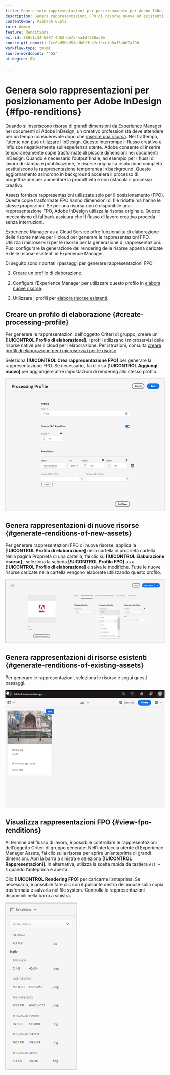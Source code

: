 ```yaml
---
title: Genera solo rappresentazioni per posizionamento per Adobe InDesign
description: Genera rappresentazioni FPO di risorse nuove ed esistenti utilizzando il flusso di lavoro Experience Manager Assets e ImageMagick.
contentOwner: Vishabh Gupta
role: Admin
feature: Renditions
exl-id: 869c1c34-6287-4d62-bb7a-aa4df580ac0e
source-git-commit: 7cc0bd5bbd51edb6f3bc2cfcccfa0a35a0d7a790
workflow-type: tm+mt
source-wordcount: '455'
ht-degree: 0%

---
```


# Genera solo rappresentazioni per posizionamento per Adobe InDesign {#fpo-renditions}

Quando si inseriscono risorse di grandi dimensioni da Experience Manager nei documenti di Adobe InDesign, un creativo professionista deve attendere per un tempo considerevole dopo che [inserire una risorsa](https://helpx.adobe.com/indesign/using/placing-graphics.html). Nel frattempo, l’utente non può utilizzare l’InDesign. Questo interrompe il flusso creativo e influisce negativamente sull’esperienza utente. Adobe consente di inserire temporaneamente copie trasformate di piccole dimensioni nei documenti InDesign. Quando è necessario l’output finale, ad esempio per i flussi di lavoro di stampa e pubblicazione, le risorse originali a risoluzione completa sostituiscono la rappresentazione temporanea in background. Questo aggiornamento asincrono in background accelera il processo di progettazione per aumentare la produttività e non ostacola il processo creativo.

Assets fornisce rappresentazioni utilizzate solo per il posizionamento (FPO). Queste copie trasformate FPO hanno dimensioni di file ridotte ma hanno le stesse proporzioni. Se per una risorsa non è disponibile una rappresentazione FPO, Adobe InDesign utilizza la risorsa originale. Questo meccanismo di fallback assicura che il flusso di lavoro creativo proceda senza interruzioni.

Experience Manager as a Cloud Service offre funzionalità di elaborazione delle risorse native per il cloud per generare le rappresentazioni FPO. Utilizza i microservizi per le risorse per la generazione di rappresentazioni. Puoi configurare la generazione del rendering delle risorse appena caricate e delle risorse esistenti in Experience Manager.

Di seguito sono riportati i passaggi per generare rappresentazioni FPO:

1. [Creare un profilo di elaborazione](#create-processing-profile).

1. Configura l’Experience Manager per utilizzare questo profilo in [elabora nuove risorse](#generate-renditions-of-new-assets).
1. Utilizzare i profili per [elabora risorse esistenti](#generate-renditions-of-existing-assets).

## Creare un profilo di elaborazione {#create-processing-profile}

Per generare le rappresentazioni dell&#39;oggetto Criteri di gruppo, creare un **[!UICONTROL Profilo di elaborazione]**. I profili utilizzano i microservizi delle risorse native per il cloud per l’elaborazione. Per istruzioni, consulta [creare profili di elaborazione per i microservizi per le risorse](asset-microservices-configure-and-use.md).

Seleziona **[!UICONTROL Crea rappresentazione FPO]** per generare la rappresentazione FPO. Se necessario, fai clic su **[!UICONTROL Aggiungi nuovo]** per aggiungere altre impostazioni di rendering allo stesso profilo.

![create-processing-profile-fpo-renditions](assets/create-processing-profile-fpo-renditions.png)

## Genera rappresentazioni di nuove risorse {#generate-renditions-of-new-assets}

Per generare rappresentazioni FPO di nuove risorse, applica la **[!UICONTROL Profilo di elaborazione]** nella cartella in proprietà cartella. Nella pagina Proprietà di una cartella, fai clic su **[!UICONTROL Elaborazione risorse]** , seleziona la scheda **[!UICONTROL Profilo FPO]** as a **[!UICONTROL Profilo di elaborazione]** e salva le modifiche. Tutte le nuove risorse caricate nella cartella vengono elaborate utilizzando questo profilo.

![add-fpo-rendition](assets/add-fpo-rendition.png)


## Genera rappresentazioni di risorse esistenti {#generate-renditions-of-existing-assets}

Per generare le rappresentazioni, seleziona le risorse e segui questi passaggi.

![fpo-existing-asset-reprocess](assets/fpo-existing-asset-reprocess.gif)


## Visualizza rappresentazioni FPO {#view-fpo-renditions}

Al termine del flusso di lavoro, è possibile controllare le rappresentazioni dell&#39;oggetto Criteri di gruppo generate. Nell’interfaccia utente di Experience Manager Assets, fai clic sulla risorsa per aprire un’anteprima di grandi dimensioni. Apri la barra a sinistra e seleziona **[!UICONTROL Rappresentazioni]**. In alternativa, utilizza la scelta rapida da tastiera `Alt + 3` quando l’anteprima è aperta.

Clic **[!UICONTROL Rendering FPO]** per caricarne l’anteprima. Se necessario, è possibile fare clic con il pulsante destro del mouse sulla copia trasformata e salvarla nel file system. Controlla le rappresentazioni disponibili nella barra a sinistra.

![rendition_list](assets/list-renditions.png)
